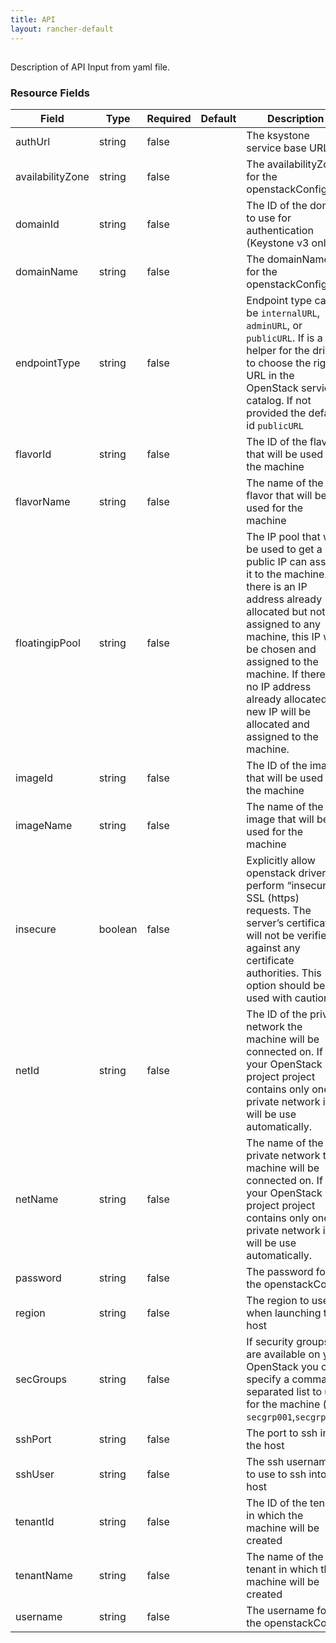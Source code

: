 ```yaml
---
title: API
layout: rancher-default
---
```


## <no value>

Description of API Input from yaml file. 
​​
### Resource Fields

Field | Type | Required | Default | Description
---|---|---|---|---
authUrl | string | false | <no value> | The ksystone service base URL
availabilityZone | string | false | <no value> | The availabilityZone for the openstackConfig
domainId | string | false | <no value> | The ID of the domain to use for authentication (Keystone v3 only)
domainName | string | false | <no value> | The domainName for the openstackConfig
endpointType | string | false | <no value> | Endpoint type can be `internalURL`, `adminURL`, or` publicURL`. If is a helper for the driver to choose the right URL in the OpenStack service catalog. If not provided the default id `publicURL`
flavorId | string | false | <no value> | The ID of the flavor that will be used for the machine
flavorName | string | false | <no value> | The name of the flavor that will be used for the machine
floatingipPool | string | false | <no value> | The IP pool that will be used to get a public IP can assign it to the machine. If there is an IP address already allocated but not assigned to any machine, this IP will be chosen and assigned to the machine. If there is no IP address already allocated a new IP will be allocated and assigned to the machine.
imageId | string | false | <no value> | The ID of the image that will be used for the machine
imageName | string | false | <no value> | The name of the image that will be used for the machine
insecure | boolean | false | <no value> | Explicitly allow openstack driver to perform “insecure” SSL (https) requests. The server’s certificate will not be verified against any certificate authorities. This option should be used with caution.
netId | string | false | <no value> | The ID of the private network the machine will be connected on. If your OpenStack project project contains only one private network it will be use automatically.
netName | string | false | <no value> | The name of the private network the machine will be connected on. If your OpenStack project project contains only one private network it will be use automatically.
password | string | false | <no value> | The password for the openstackConfig
region | string | false | <no value> | The region to use when launching the host
secGroups | string | false | <no value> | If security groups are available on your OpenStack you can specify a comma separated list to use for the machine (e.g. `secgrp001`,`secgrp002`)
sshPort | string | false | <no value> | The port to ssh into the host
sshUser | string | false | <no value> | The ssh username to use to ssh into the host
tenantId | string | false | <no value> | The ID of the tenant in which the machine will be created
tenantName | string | false | <no value> | The name of the tenant in which the machine will be created
username | string | false | <no value> | The username for the openstackConfig

